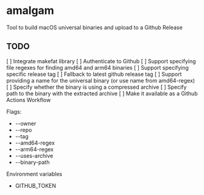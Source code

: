 # amalgam
Tool to build macOS universal binaries and upload to a Github Release

## TODO

[ ] Integrate makefat library
[ ] Authenticate to Github
[ ] Support specifying file regexes for finding amd64 and arm64 binaries
[ ] Support specifying specific release tag
[ ] Fallback to latest github release tag
[ ] Support providing a name for the universal binary (or use name from amd64-regex)
[ ] Specify whether the binary is using a compressed archive
[ ] Specify path to the binary with the extracted archive
[ ] Make it available as a Github Actions Workflow

Flags:
* --owner
* --repo
* --tag
* --amd64-regex
* --arm64-regex
* --uses-archive
* --binary-path

Environment variables
* GITHUB_TOKEN
